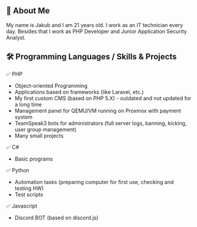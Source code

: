 ## 🚀 About Me
My name is Jakub and I am 21 years old. I work as an IT technician every day. Besides that I work as PHP Developer and Junior Application Security Analyst. 

## 🛠 Programming Languages / Skills & Projects

✅ PHP
- Object-oriented Programming
- Applications based on frameworks (like Laravel, etc.)
- My first custom CMS (based on PHP 5.X) - outdated and not updated for a long time
- Management panel for QEMU/VM running on Proxmox with payment system
- TeamSpeak3 bots for administrators (full server logs, banning, kicking, user group management)
- Many small projects

✅ C#
- Basic programs 

✅ Python
- Automation tasks (preparing computer for first use, checking and testing HW)
- Test scripts

✅ Javascript
- Discord BOT (based on discord.js)
